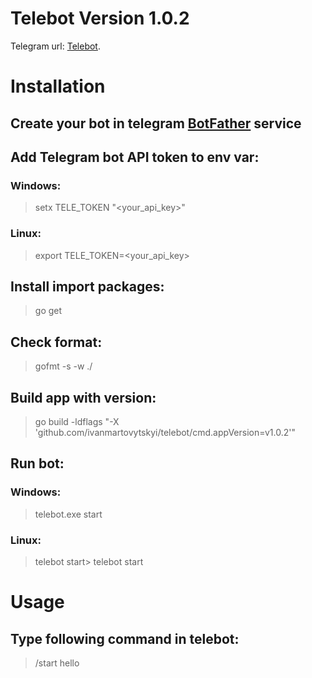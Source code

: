 # Telebot Version 1.0.2

Telegram url: [Telebot](https://t.me/ivanmartovytskyi_telebot).

# Installation

## Create your bot in telegram [BotFather](https://t.me/BotFather) service

## Add Telegram bot API token to env var:

### Windows:
> setx TELE_TOKEN "<your_api_key>"

### Linux:
> export TELE_TOKEN=<your_api_key>

## Install import packages:
> go get

## Check format:
> gofmt -s -w ./

## Build app with version:
> go build -ldflags "-X 'github.com/ivanmartovytskyi/telebot/cmd.appVersion=v1.0.2'"

## Run bot:

### Windows:
> telebot.exe start

### Linux:
> telebot start> telebot start

# Usage
## Type following command in telebot:
> /start hello